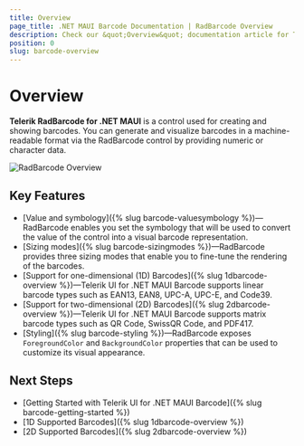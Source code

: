 ```yaml
---
title: Overview
page_title: .NET MAUI Barcode Documentation | RadBarcode Overview
description: Check our &quot;Overview&quot; documentation article for Telerik Barcode for .NET MAUI.
position: 0
slug: barcode-overview
---
```


# Overview

**Telerik RadBarcode for .NET MAUI** is a control used for creating and showing barcodes. You can generate and visualize barcodes in a machine-readable format via the RadBarcode control by providing numeric or character data.

![RadBarcode Overview](images/barcode_overview.png)

## Key Features

* [Value and symbology]({% slug barcode-valuesymbology %})&mdash;RadBarcode enables you set the symbology that will be used to convert the value of the control into a visual barcode representation.
* [Sizing modes]({% slug barcode-sizingmodes %})&mdash;RadBarcode provides three sizing modes that enable you to fine-tune the rendering of the barcodes.
* [Support for one-dimensional (1D) Barcodes]({% slug 1dbarcode-overview %})&mdash;Telerik UI for .NET MAUI Barcode supports linear barcode types such as EAN13, EAN8, UPC-A, UPC-E, and Code39.
* [Support for two-dimensional (2D) Barcodes]({% slug 2dbarcode-overview %})&mdash;Telerik UI for .NET MAUI Barcode supports matrix barcode types such as QR Code, SwissQR Code, and PDF417.
* [Styling]({% slug barcode-styling %})&mdash;RadBarcode exposes `ForegroundColor` and `BackgroundColor` properties that can be used to customize its visual appearance.

## Next Steps

- [Getting Started with Telerik UI for .NET MAUI Barcode]({% slug barcode-getting-started %})
- [1D Supported Barcodes]({% slug 1dbarcode-overview %})
- [2D Supported Barcodes]({% slug 2dbarcode-overview %})
